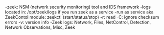 -zeek: NSM (network security monitoring) tool and IDS framework
-logs located in: /opt/zeek/logs if you run zeek as a service
-run as service aka ZeekContol module: zeekctl (start/status/stop)
-r: read
-C: ignore checksum errors
-v: version info
-Zeek logs: Network, Files, NetControl, Detection, Network Observations, Misc, Zeek

